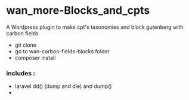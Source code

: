 # wan_more-Blocks_and_cpts
A Wordpress plugin to make cpt's taxonomies and block gutenberg with carbon fields 

* git clone 
* go to wan-carbon-fields-blocks folder
* composer install 


### includes : 

* laravel dd() (dump and die) and dump()
* 
